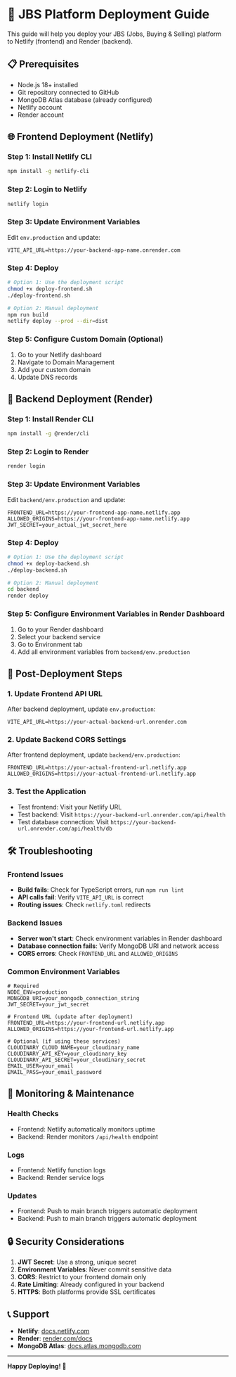 # 🚀 JBS Platform Deployment Guide

This guide will help you deploy your JBS (Jobs, Buying & Selling) platform to Netlify (frontend) and Render (backend).

## 📋 Prerequisites

- Node.js 18+ installed
- Git repository connected to GitHub
- MongoDB Atlas database (already configured)
- Netlify account
- Render account

## 🌐 Frontend Deployment (Netlify)

### Step 1: Install Netlify CLI
```bash
npm install -g netlify-cli
```

### Step 2: Login to Netlify
```bash
netlify login
```

### Step 3: Update Environment Variables
Edit `env.production` and update:
```env
VITE_API_URL=https://your-backend-app-name.onrender.com
```

### Step 4: Deploy
```bash
# Option 1: Use the deployment script
chmod +x deploy-frontend.sh
./deploy-frontend.sh

# Option 2: Manual deployment
npm run build
netlify deploy --prod --dir=dist
```

### Step 5: Configure Custom Domain (Optional)
1. Go to your Netlify dashboard
2. Navigate to Domain Management
3. Add your custom domain
4. Update DNS records

## 🔧 Backend Deployment (Render)

### Step 1: Install Render CLI
```bash
npm install -g @render/cli
```

### Step 2: Login to Render
```bash
render login
```

### Step 3: Update Environment Variables
Edit `backend/env.production` and update:
```env
FRONTEND_URL=https://your-frontend-app-name.netlify.app
ALLOWED_ORIGINS=https://your-frontend-app-name.netlify.app
JWT_SECRET=your_actual_jwt_secret_here
```

### Step 4: Deploy
```bash
# Option 1: Use the deployment script
chmod +x deploy-backend.sh
./deploy-backend.sh

# Option 2: Manual deployment
cd backend
render deploy
```

### Step 5: Configure Environment Variables in Render Dashboard
1. Go to your Render dashboard
2. Select your backend service
3. Go to Environment tab
4. Add all environment variables from `backend/env.production`

## 🔄 Post-Deployment Steps

### 1. Update Frontend API URL
After backend deployment, update `env.production`:
```env
VITE_API_URL=https://your-actual-backend-url.onrender.com
```

### 2. Update Backend CORS Settings
After frontend deployment, update `backend/env.production`:
```env
FRONTEND_URL=https://your-actual-frontend-url.netlify.app
ALLOWED_ORIGINS=https://your-actual-frontend-url.netlify.app
```

### 3. Test the Application
- Test frontend: Visit your Netlify URL
- Test backend: Visit `https://your-backend-url.onrender.com/api/health`
- Test database connection: Visit `https://your-backend-url.onrender.com/api/health/db`

## 🛠️ Troubleshooting

### Frontend Issues
- **Build fails**: Check for TypeScript errors, run `npm run lint`
- **API calls fail**: Verify `VITE_API_URL` is correct
- **Routing issues**: Check `netlify.toml` redirects

### Backend Issues
- **Server won't start**: Check environment variables in Render dashboard
- **Database connection fails**: Verify MongoDB URI and network access
- **CORS errors**: Check `FRONTEND_URL` and `ALLOWED_ORIGINS`

### Common Environment Variables
```env
# Required
NODE_ENV=production
MONGODB_URI=your_mongodb_connection_string
JWT_SECRET=your_jwt_secret

# Frontend URL (update after deployment)
FRONTEND_URL=https://your-frontend-url.netlify.app
ALLOWED_ORIGINS=https://your-frontend-url.netlify.app

# Optional (if using these services)
CLOUDINARY_CLOUD_NAME=your_cloudinary_name
CLOUDINARY_API_KEY=your_cloudinary_key
CLOUDINARY_API_SECRET=your_cloudinary_secret
EMAIL_USER=your_email
EMAIL_PASS=your_email_password
```

## 📱 Monitoring & Maintenance

### Health Checks
- Frontend: Netlify automatically monitors uptime
- Backend: Render monitors `/api/health` endpoint

### Logs
- Frontend: Netlify function logs
- Backend: Render service logs

### Updates
- Frontend: Push to main branch triggers automatic deployment
- Backend: Push to main branch triggers automatic deployment

## 🔒 Security Considerations

1. **JWT Secret**: Use a strong, unique secret
2. **Environment Variables**: Never commit sensitive data
3. **CORS**: Restrict to your frontend domain only
4. **Rate Limiting**: Already configured in your backend
5. **HTTPS**: Both platforms provide SSL certificates

## 📞 Support

- **Netlify**: [docs.netlify.com](https://docs.netlify.com)
- **Render**: [render.com/docs](https://render.com/docs)
- **MongoDB Atlas**: [docs.atlas.mongodb.com](https://docs.atlas.mongodb.com)

---

**Happy Deploying! 🎉**
